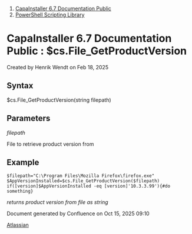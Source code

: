 <div id="page">

<div id="main" class="aui-page-panel">

<div id="main-header">

<div id="breadcrumb-section">

1.  [CapaInstaller 6.7 Documentation Public](index.html)
2.  [PowerShell Scripting Library](PowerShell-Scripting-Library_20342578761.html)

</div>

# <span id="title-text"> CapaInstaller 6.7 Documentation Public : \$cs.File_GetProductVersion </span>

</div>

<div id="content" class="view">

<div class="page-metadata">

Created by <span class="author"> Henrik Wendt</span> on Feb 18, 2025

</div>

<div id="main-content" class="wiki-content group">

## Syntax

\$cs.File_GetProductVersion(string filepath)

## Parameters

*filepath*

File to retrieve product version from

## Example

<div class="code panel pdl" style="border-width: 1px;">

<div class="codeContent panelContent pdl">

``` syntaxhighlighter-pre
$filepath="C:\Program Files\Mozilla Firefox\firefox.exe"
$AppVersionInstalled=$cs.File_GetProductVersion($filepath)
if([version]$AppVersionInstalled -eq [version]'10.3.3.99'){#do something}
```

</div>

</div>

*returns product version from file as string*

</div>

</div>

</div>

<div id="footer" role="contentinfo">

<div class="section footer-body">

Document generated by Confluence on Oct 15, 2025 09:10

<div id="footer-logo">

[Atlassian](http://www.atlassian.com/)

</div>

</div>

</div>

</div>
